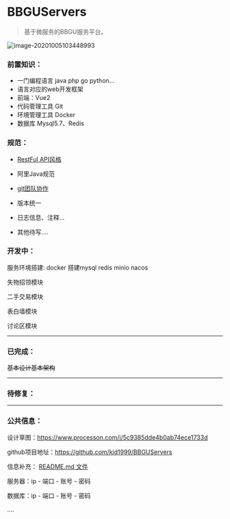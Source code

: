 # BBGUServers
> 基于微服务的BBGU服务平台。

![image-20201005103448993](https://i.loli.net/2020/10/05/OPNeLmZWsvAh4SK.png)



### 前置知识：

* 一门编程语言 java php go python...
* 语言对应的web开发框架
* 前端：Vue2
* 代码管理工具 Git
* 环境管理工具 Docker
* 数据库 Mysql5.7、Redis

### 规范：

* [RestFul API风格](https://www.zhihu.com/question/28557115)

* 阿里Java规范

* [git团队协作](https://zhuanlan.zhihu.com/p/23478654)

* 版本统一

* 日志信息、注释...

* 其他待写....

  

### 开发中：

服务环境搭建: docker 搭建mysql redis minio nacos

失物招领模块

二手交易模块

表白墙模块

讨论区模块

------



### 已完成：

~~基本设计基本架构~~

------



### 待修复：



------



### 公共信息：

设计草图：https://www.processon.com/i/5c9385dde4b0ab74ece1733d

github项目地址：https://github.com/kid1999/BBGUServers

信息补充： [README.md 文件](https://github.com/kid1999/BBGUServers/blob/main/README.md)

服务器：ip - 端口 -  账号 - 密码

数据库：ip - 端口 -  账号 - 密码

....